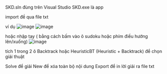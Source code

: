 SKD.sln đùng trên Visual Studio
SKD.exe là app

import đề qua file txt 

ví dụ 
![image](https://github.com/kei312/ttnt/assets/137863560/0f69ccbb-5546-4348-8f1a-34931d43c332)
![image](https://github.com/kei312/ttnt/assets/137863560/b9ff7780-2482-4998-8258-40f6f6f7a364)


hoặc nhập tay ( bằng cách bấm vào ô sudoku hoặc phím điều hướng lên/xuống)
![image](https://github.com/kei312/ttnt/assets/137863560/92139bcc-ca5c-4a24-b48a-79e89ee0be7f)


tích 1 trong 2 ô Backtrack hoặc HeuristicBT (Heuristic + Backtrack) để chọn giải thuật


Solve để giải
New để xóa toàn bộ nội dung
Export để in lời giải ra file txt
